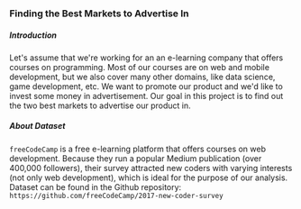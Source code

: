 ### Finding the Best Markets to Advertise In

##### Introduction
Let's assume that we're working for an an e-learning company that offers courses on programming. Most of our courses are on web and mobile development, but we also cover many other domains, like data science, game development, etc. We want to promote our product and we'd like to invest some money in advertisement. Our goal in this project is to find out the two best markets to advertise our product in.

##### About Dataset
`freeCodeCamp` is a free e-learning platform that offers courses on web development. Because they run a popular Medium publication (over 400,000 followers), their survey attracted new coders with varying interests (not only web development), which is ideal for the purpose of our analysis.
Dataset can be found in the Github repository: `https://github.com/freeCodeCamp/2017-new-coder-survey`


